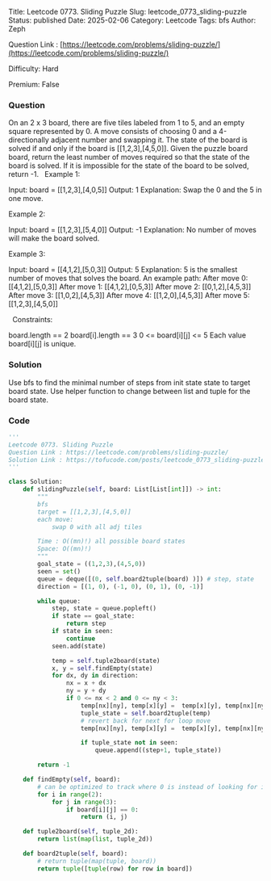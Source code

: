 Title: Leetcode 0773. Sliding Puzzle
Slug: leetcode_0773_sliding-puzzle
Status: published
Date: 2025-02-06
Category: Leetcode
Tags: bfs
Author: Zeph

Question Link : [https://leetcode.com/problems/sliding-puzzle/](https://leetcode.com/problems/sliding-puzzle/)

Difficulty: Hard

Premium: False

### Question
On an 2 x 3 board, there are five tiles labeled from 1 to 5, and an empty square represented by 0. A move consists of choosing 0 and a 4-directionally adjacent number and swapping it.
The state of the board is solved if and only if the board is [[1,2,3],[4,5,0]].
Given the puzzle board board, return the least number of moves required so that the state of the board is solved. If it is impossible for the state of the board to be solved, return -1.
 
Example 1:


Input: board = [[1,2,3],[4,0,5]]
Output: 1
Explanation: Swap the 0 and the 5 in one move.

Example 2:


Input: board = [[1,2,3],[5,4,0]]
Output: -1
Explanation: No number of moves will make the board solved.

Example 3:


Input: board = [[4,1,2],[5,0,3]]
Output: 5
Explanation: 5 is the smallest number of moves that solves the board.
An example path:
After move 0: [[4,1,2],[5,0,3]]
After move 1: [[4,1,2],[0,5,3]]
After move 2: [[0,1,2],[4,5,3]]
After move 3: [[1,0,2],[4,5,3]]
After move 4: [[1,2,0],[4,5,3]]
After move 5: [[1,2,3],[4,5,0]]

 
Constraints:

board.length == 2
board[i].length == 3
0 <= board[i][j] <= 5
Each value board[i][j] is unique.

### Solution

Use bfs to find the minimal number of steps from init state state to target board state. Use helper function to change between list and tuple for the board state.

### Code
```python
'''
Leetcode 0773. Sliding Puzzle
Question Link : https://leetcode.com/problems/sliding-puzzle/
Solution Link : https://tofucode.com/posts/leetcode_0773_sliding-puzzle.html
'''

class Solution:
    def slidingPuzzle(self, board: List[List[int]]) -> int:
        """
        bfs
        target = [[1,2,3],[4,5,0]]
        each move:
            swap 0 with all adj tiles

        Time : O((mn)!) all possible board states
        Space: O((mn)!)
        """
        goal_state = ((1,2,3),(4,5,0))
        seen = set()
        queue = deque([(0, self.board2tuple(board) )]) # step, state
        direction = [(1, 0), (-1, 0), (0, 1), (0, -1)]

        while queue:
            step, state = queue.popleft()
            if state == goal_state:
                return step
            if state in seen:
                continue
            seen.add(state)

            temp = self.tuple2board(state)
            x, y = self.findEmpty(state)
            for dx, dy in direction:
                nx = x + dx
                ny = y + dy
                if 0 <= nx < 2 and 0 <= ny < 3:
                    temp[nx][ny], temp[x][y] =  temp[x][y], temp[nx][ny]
                    tuple_state = self.board2tuple(temp)
                    # revert back for next for loop move
                    temp[nx][ny], temp[x][y] =  temp[x][y], temp[nx][ny]

                    if tuple_state not in seen:
                        queue.append((step+1, tuple_state))

        return -1

    def findEmpty(self, board):
        # can be optimized to track where 0 is instead of looking for it every time
        for i in range(2):
            for j in range(3):
                if board[i][j] == 0:
                    return (i, j)

    def tuple2board(self, tuple_2d):
        return list(map(list, tuple_2d))

    def board2tuple(self, board):
        # return tuple(map(tuple, board))
        return tuple([tuple(row) for row in board])
```

